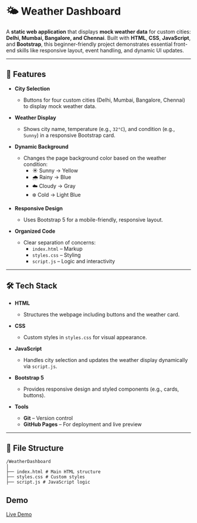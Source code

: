 # 🌤️ Weather Dashboard

A **static web application** that displays **mock weather data** for custom cities: **Delhi, Mumbai, Bangalore, and Chennai**. Built with **HTML**, **CSS**, **JavaScript**, and **Bootstrap**, this beginner-friendly project demonstrates essential front-end skills like responsive layout, event handling, and dynamic UI updates.

---

## 🚀 Features

- **City Selection**
  - Buttons for four custom cities (Delhi, Mumbai, Bangalore, Chennai) to display mock weather data.

- **Weather Display**
  - Shows city name, temperature (e.g., `32°C`), and condition (e.g., `Sunny`) in a responsive Bootstrap card.

- **Dynamic Background**
  - Changes the page background color based on the weather condition:
    - ☀️ Sunny → Yellow
    - 🌧️ Rainy → Blue
    - ☁️ Cloudy → Gray
    - ❄️ Cold → Light Blue

- **Responsive Design**
  - Uses Bootstrap 5 for a mobile-friendly, responsive layout.

- **Organized Code**
  - Clear separation of concerns:
    - `index.html` – Markup
    - `styles.css` – Styling
    - `script.js` – Logic and interactivity

---

## 🛠️ Tech Stack

- **HTML**
  - Structures the webpage including buttons and the weather card.

- **CSS**
  - Custom styles in `styles.css` for visual appearance.

- **JavaScript**
  - Handles city selection and updates the weather display dynamically via `script.js`.

- **Bootstrap 5**
  - Provides responsive design and styled components (e.g., cards, buttons).

- **Tools**
  - **Git** – Version control
  - **GitHub Pages** – For deployment and live preview

---

## 📁 File Structure
```
/WeatherDashboard
│
├── index.html # Main HTML structure
├── styles.css # Custom styles
├── script.js # JavaScript logic
```
## Demo
[Live Demo](https://Nithishvincent.github.io/WeatherDashboard)
